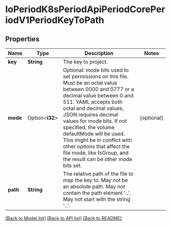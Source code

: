 # IoPeriodK8sPeriodApiPeriodCorePeriodV1PeriodKeyToPath

## Properties

Name | Type | Description | Notes
------------ | ------------- | ------------- | -------------
**key** | **String** | The key to project. | 
**mode** | Option<**i32**> | Optional: mode bits used to set permissions on this file. Must be an octal value between 0000 and 0777 or a decimal value between 0 and 511. YAML accepts both octal and decimal values, JSON requires decimal values for mode bits. If not specified, the volume defaultMode will be used. This might be in conflict with other options that affect the file mode, like fsGroup, and the result can be other mode bits set. | [optional]
**path** | **String** | The relative path of the file to map the key to. May not be an absolute path. May not contain the path element '..'. May not start with the string '..'. | 

[[Back to Model list]](../README.md#documentation-for-models) [[Back to API list]](../README.md#documentation-for-api-endpoints) [[Back to README]](../README.md)


